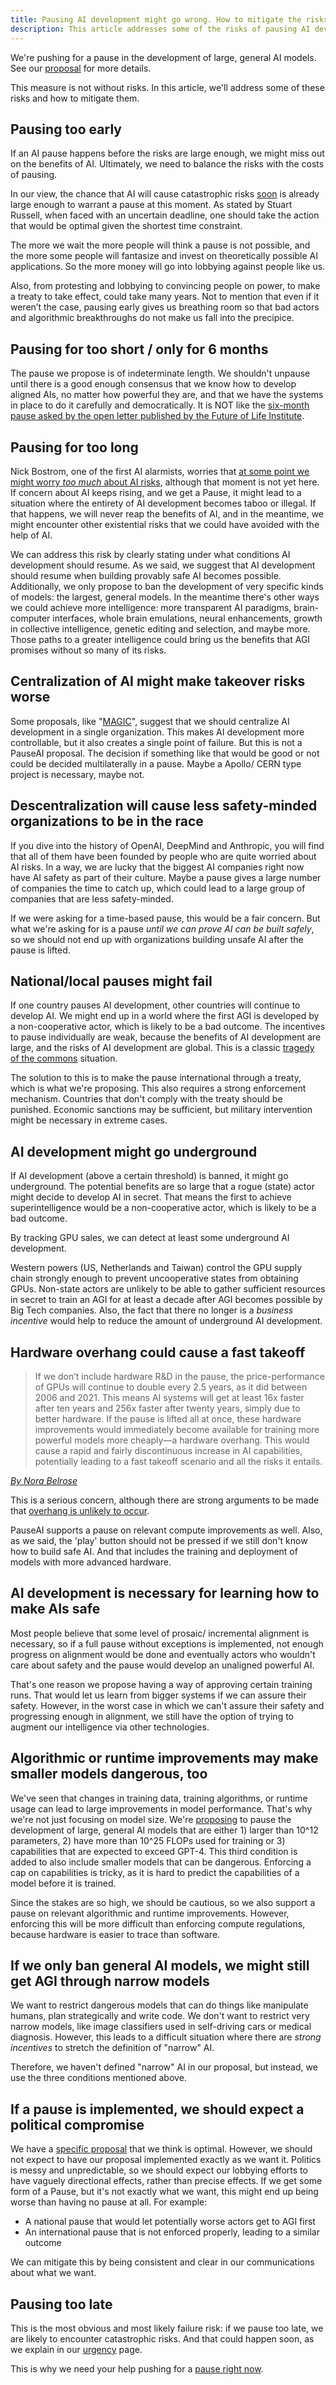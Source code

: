 ```yaml
---
title: Pausing AI development might go wrong. How to mitigate the risks?
description: This article addresses some of the risks of pausing AI development, and how to mitigate them.
---
```


We're pushing for a pause in the development of large, general AI models.
See our [proposal](/proposal) for more details.

This measure is not without risks.
In this article, we'll address some of these risks and how to mitigate them.

## Pausing too early

If an AI pause happens before the risks are large enough, we might miss out on the benefits of AI.
Ultimately, we need to balance the risks with the costs of pausing.

In our view, the chance that AI will cause catastrophic risks [soon](/urgency) is already large enough to warrant a pause at this moment.
As stated by Stuart Russell, when faced with an uncertain deadline, one should take the action that would be optimal given the shortest time constraint.

The more we wait the more people will think a pause is not possible, and the more some people will fantasize and invest on theoretically possible AI applications. 
So the more money will go into lobbying against people like us.

Also, from protesting and lobbying to convincing people on power, to make a treaty to take effect, could take many years. Not to mention that even if it weren’t the case, pausing early gives us breathing room so that bad actors and algorithmic breakthroughs do not make us fall into the precipice.

## Pausing for too short / only for 6 months

The pause we propose is of indeterminate length. We shouldn't unpause until there is a good enough consensus that we know how to develop aligned AIs, no matter how powerful they are, and that we have the systems in place to do it carefully and democratically.
It is NOT like the [six-month pause asked by the open letter published by the Future of Life Institute](https://futureoflife.org/open-letter/pause-giant-ai-experiments/).

## Pausing for too long

Nick Bostrom, one of the first AI alarmists, worries that [at some point we might worry _too much_ about AI risks](https://twitter.com/jachaseyoung/status/1723325057056010680), although that moment is not yet here.
If concern about AI keeps rising, and we get a Pause, it might lead to a situation where the entirety of AI development becomes taboo or illegal.
If that happens, we will never reap the benefits of AI, and in the meantime, we might encounter other existential risks that we could have avoided with the help of AI.

We can address this risk by clearly stating under what conditions AI development should resume.
As we said, we suggest that AI development should resume when building provably safe AI becomes possible.
Additionally, we only propose to ban the development of very specific kinds of models: the largest, general models.
In the meantime there's other ways we could achieve more intelligence: more transparent AI paradigms, brain-computer interfaces, whole brain emulations, neural enhancements, growth in collective intelligence, genetic editing and selection, and maybe more.
Those paths to a greater intelligence could bring us the benefits that AGI promises without so many of its risks.

## Centralization of AI might make takeover risks worse

Some proposals, like "[MAGIC](https://arxiv.org/abs/2310.09217)", suggest that we should centralize AI development in a single organization. This makes AI development more controllable, but it also creates a single point of failure.
But this is not a PauseAI proposal.
The decision if something like that would be good or not could be decided multilaterally in a pause.
Maybe a Apollo/ CERN type project is necessary, maybe not.

## Descentralization will cause less safety-minded organizations to be in the race

If you dive into the history of OpenAI, DeepMind and Anthropic, you will find that all of them have been founded by people who are quite worried about AI risks.
In a way, we are lucky that the biggest AI companies right now have AI safety as part of their culture.
Maybe a pause gives a large number of companies the time to catch up, which could lead to a large group of companies that are less safety-minded.

If we were asking for a time-based pause, this would be a fair concern.
But what we're asking for is a pause _until we can prove AI can be built safely_, so we should not end up with organizations building unsafe AI after the pause is lifted.

## National/local pauses might fail

If one country pauses AI development, other countries will continue to develop AI.
We might end up in a world where the first AGI is developed by a non-cooperative actor, which is likely to be a bad outcome.
The incentives to pause individually are weak, because the benefits of AI development are large, and the risks of AI development are global.
This is a classic [tragedy of the commons](https://en.wikipedia.org/wiki/Tragedy_of_the_commons) situation.

The solution to this is to make the pause international through a treaty, which is what we're proposing.
This also requires a strong enforcement mechanism.
Countries that don't comply with the treaty should be punished.
Economic sanctions may be sufficient, but military intervention might be necessary in extreme cases.

## AI development might go underground

If AI development (above a certain threshold) is banned, it might go underground.
The potential benefits are so large that a rogue (state) actor might decide to develop AI in secret.
That means the first to achieve superintelligence would be a non-cooperative actor, which is likely to be a bad outcome.

By tracking GPU sales, we can detect at least some underground AI development.

Western powers (US, Netherlands and Taiwan) control the GPU supply chain strongly enough to prevent uncooperative states from obtaining GPUs.
Non-state actors are unlikely to be able to gather sufficient resources in secret to train an AGI for at least a decade after AGI becomes possible by Big Tech companies.
Also, the fact that there no longer is a _business incentive_ would help to reduce the amount of underground AI development.

## Hardware overhang could cause a fast takeoff

> If we don’t include hardware R&D in the pause, the price-performance of GPUs will continue to double every 2.5 years, as it did between 2006 and 2021.
> This means AI systems will get at least 16x faster after ten years and 256x faster after twenty years, simply due to better hardware.
> If the pause is lifted all at once, these hardware improvements would immediately become available for training more powerful models more cheaply—a hardware overhang.
> This would cause a rapid and fairly discontinuous increase in AI capabilities, potentially leading to a fast takeoff scenario and all the risks it entails.

[_By Nora Belrose_](https://bounded-regret.ghost.io/ai-pause-will-likely-backfire-by-nora/)

This is a serious concern, although there are strong arguments to be made that [overhang is unlikely to occur](https://blog.aiimpacts.org/p/are-there-examples-of-overhang-for).

PauseAI supports a pause on relevant compute improvements as well.
Also, as we said, the 'play' button should not be pressed if we still don't know how to build safe AI. And that includes the training and deployment of models with more advanced hardware.

## AI development is necessary for learning how to make AIs safe

Most people believe that some level of prosaic/ incremental alignment is necessary, so if a full pause without exceptions is implemented, not enough progress on alignment would be done and eventually actors who wouldn't care about safety and the pause would develop an unaligned powerful AI.

That's one reason we propose having a way of approving certain training runs. That would let us learn from bigger systems if we can assure their safety.
However, in the worst case in which we can't assure their safety and progressing enough in alignment, we still have the option of trying to augment our intelligence via other technologies.

<!--
## Political capital is limited, Pause might fail

AI safety people will be taken less seriously -->

## Algorithmic or runtime improvements may make smaller models dangerous, too

We've seen that changes in training data, training algorithms, or runtime usage can lead to large improvements in model performance.
That's why we're not just focusing on model size.
We're [proposing](/proposal) to pause the development of large, general AI models that are either 1) larger than 10^12 parameters, 2) have more than 10^25 FLOPs used for training or 3) capabilities that are expected to exceed GPT-4.
This third condition is added to also include smaller models that can be dangerous.
Enforcing a cap on capabilities is tricky, as it is hard to predict the capabilities of a model before it is trained.

Since the stakes are so high, we should be cautious, so we also support a pause on relevant algorithmic and runtime improvements.
However, enforcing this will be more difficult than enforcing compute regulations, because hardware is easier to trace than software.

## If we only ban general AI models, we might still get AGI through narrow models

We want to restrict dangerous models that can do things like manipulate humans, plan strategically and write code.
We don't want to restrict very narrow models, like image classifiers used in self-driving cars or medical diagnosis.
However, this leads to a difficult situation where there are _strong incentives_ to stretch the definition of "narrow" AI.

Therefore, we haven't defined "narrow" AI in our proposal, but instead, we use the three conditions mentioned above.

## If a pause is implemented, we should expect a political compromise

We have a [specific proposal](/proposal) that we think is optimal.
However, we should not expect to have our proposal implemented exactly as we want it.
Politics is messy and unpredictable, so we should expect our lobbying efforts to have vaguely directional effects, rather than precise effects.
If we get some form of a Pause, but it's not exactly what we want, this might end up being worse than having no pause at all.
For example:

- A national pause that would let potentially worse actors get to AGI first
- An international pause that is not enforced properly, leading to a similar outcome

We can mitigate this by being consistent and clear in our communications about what we want.

## Pausing too late

This is the most obvious and most likely failure risk: if we pause too late, we are likely to encounter catastrophic risks.
And that could happen soon, as we explain in our [urgency](/urgency) page.

This is why we need your help pushing for a [pause right now](/action).
